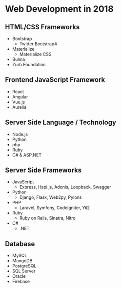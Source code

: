 # Web Development in 2018

## HTML/CSS Frameworks

* Bootstrap
    * Twitter Bootstrap4
* Materialize
    * Materialize CSS
* Bulma
* Zurb Foundation

## Frontend JavaScript Framework

* React
* Angular
* Vue.js
* Aurelia

## Server Side Language / Technology

* Node.js
* Python
* php
* Ruby
* C# & ASP.NET

## Server Side Frameworks

* JavaScript
    * Express, Hapi.js, Adonis, Loopback, Swagger
* Python
    * Django, Flask, Web2py, Pylons
* PHP
    * Laravel, Symfony, Codeigniter, Yii2
* Ruby
    * Ruby on Rails, Sinatra, Nitro
* C#
    * .NET

## Database

* MySQL
* MongoDB
* PostgreSQL
* SQL Server
* Oracle
* Firebase
